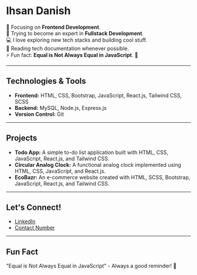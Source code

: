 # Ihsan Danish

🔭 Focusing on **Frontend Development**.  
🌱 Trying to become an expert in **Fullstack Development**.  
💻 I love exploring new tech stacks and building cool stuff.  
📰 Reading tech documentation whenever possible.  
⚡ Fun fact: **Equal is Not Always Equal in JavaScript**. 🤣

---

## Technologies & Tools

- **Frontend:** HTML, CSS, Bootstrap, JavaScript, React.js, Tailwind CSS, SCSS
- **Backend:** MySQL, Node.js, Express.js
- **Version Control:** Git

---

## Projects

- **Todo App:** A simple to-do list application built with HTML, CSS, JavaScript, React.js, and Tailwind CSS.
- **Circular Analog Clock:** A functional analog clock implemented using HTML, CSS, JavaScript, and React.js.
- **EcoBazr:** An e-commerce website created with HTML, SCSS, Bootstrap, JavaScript, React.js, and Tailwind CSS.

---

## Let's Connect!

- [LinkedIn](https://www.linkedin.com/in/ihsan-danish-101699298?utm_source=share&utm_campaign=share_via&utm_content=profile&utm_medium=android_app)
- [Contact Number](tel:+923349568668)

---

## Fun Fact

"Equal is Not Always Equal in JavaScript" - Always a good reminder! 🤣



